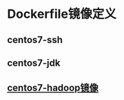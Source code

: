 # Dockerfile镜像定义

## centos7-ssh

## centos7-jdk

## [centos7-hadoop镜像](https://github.com/gifer/Dockerfiles/tree/master/centos7-hadoop)







